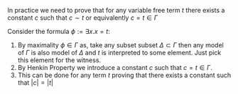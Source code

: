 In practice we need to prove that for any variable free term $t$ there exists a constant $c$ such that $c \sim t$ or equivalently $c = t \in \Gamma$

Consider the formula $\phi := \exists x. x = t$:

1. By maximality $\phi \in \Gamma$ as, take any subset subset $\Delta \subset \Gamma$ then any model of $\Gamma$ is also model of $\Delta$ and $t$ is interpreted to some element. Just pick this element for the witness.
2. By Henkin Property we introduce a constant $c$ such that $c = t \in \Gamma$.
3. This can be done for any term $t$ proving that there exists a constant such that $|c|=|t|$



